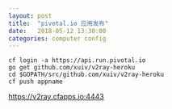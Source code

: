 ```yaml
---
layout: post
title:  "pivotal.io 应用发布"
date:   2018-05-12 13:30:00
categories: computer config
---
```


```
cf login -a https://api.run.pivotal.io
go get github.com/xuiv/v2ray-heroku
cd $GOPATH/src/github.com/xuiv/v2ray-heroku
cf push appname
```
https://v2ray.cfapps.io:4443
